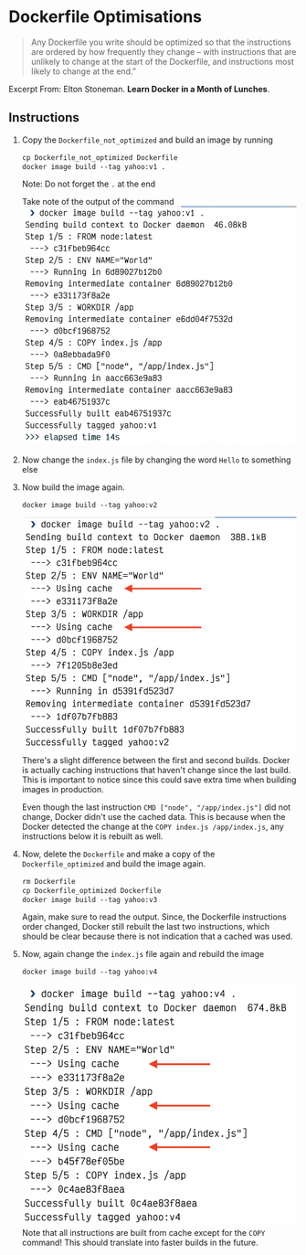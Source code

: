 # Dockerfile Optimisations
> Any Dockerfile you write should be optimized so that the instructions are ordered by how frequently they change – with instructions that are unlikely to change at the start of the Dockerfile, and instructions most likely to change at the end.”

Excerpt From: Elton Stoneman. **Learn Docker in a Month of Lunches**.

## Instructions
1. Copy the `Dockerfile_not_optimized` and build an image by running
    ```
    cp Dockerfile_not_optimized Dockerfile
    docker image build --tag yahoo:v1 .
    ```
    Note: Do not forget the `.` at the end
    
    Take note of the output of the command
    ![v1](docs/v1.png)
2. Now change the `index.js` file by changing the word `Hello` to something else
3. Now build the image again.
    ```
    docker image build --tag yahoo:v2
    ```
    ![v2](docs/v2.png)
    There's a slight difference between the first and second builds. Docker is actually caching instructions that haven't change since the last build. This is important to notice since this could save extra time when building images in production.
    
    Even though the last instruction `CMD ["node", "/app/index.js"]` did not change, Docker didn't use the cached data. This is because when the Docker detected the change at the `COPY index.js /app/index.js`, any instructions below it is rebuilt as well.
4. Now, delete the `Dockerfile` and make a copy of the `Dockerfile_optimized` and build the image again.
    ```
    rm Dockerfile
    cp Dockerfile_optimized Dockerfile
    docker image build --tag yahoo:v3
    ```
    
    Again, make sure to read the output. Since, the Dockerfile instructions order changed, Docker still rebuilt the last two instructions, which should be clear because there is not indication that a cached was used.
5. Now, again change the `index.js` file again and rebuild the image
    ```
    docker image build --tag yahoo:v4
    ```
    ![v4](docs/v4.png)
    Note that all instructions are built from cache except for the `COPY` command! This should translate into faster builds in the future.
